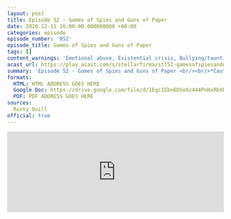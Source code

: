 ```yaml
---
layout: post
title: Episode 52 - Games of Spies and Guns of Paper
date: 2020-12-11 16:00:00.000000000 +00:00
categories: episode
episode_number: '052'
episode_title: Games of Spies and Guns of Paper
tags: []
content_warnings: 'Emotional abuse, Existential crisis, Bullying/taunting, Comedic violence, Jump-scare, Fire (inc SFX), Mentions of: death, injury, alcohol/smoking, guns'
acast_url: https://play.acast.com/s/stellarfirma/stl52-gamesofspiesandgunsofpaper
summary: 'Episode 52 - Games of Spies and Guns of Paper <br/><br/>*Caution* Citizen Employee Geistman and Clone David 7 still at large. <br/><br/>Intelligence gathered by an undisclosed line manager known only as Plartro Hiltz working with the kind assistance of Fernsworth, Head of Sabotage and Espionage. None shall escape The Board... or would want to... Hail The Board!'
formats:
  HTML: HTML ADDRESS GOES HERE
  Google Doc: https://drive.google.com/file/d/1EgcIEbn6DSe0z444PoHxRbXDw0kzl6DC/view
  PDF: PDF ADDRESS GOES HERE
sources:
  Rusty Quill
official: true
---
```


<iframe title="Embed Player" width="100%" height="188px" src="https://embed.acast.com/stellarfirma/stl52-gamesofspiesandgunsofpaper" scrolling="no" frameBorder="0" style="border:none;overflow:hidden;"></iframe>
